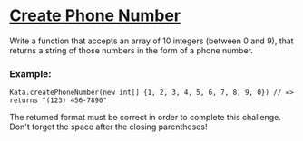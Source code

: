 # [Create Phone Number](https://www.codewars.com/kata/create-phone-number "https://www.codewars.com/kata/525f50e3b73515a6db000b83")

Write a function that accepts an array of 10 integers (between 0 and 9), that returns a string of those numbers in the form of a phone number.

<h3>Example:</h3>

```
Kata.createPhoneNumber(new int[] {1, 2, 3, 4, 5, 6, 7, 8, 9, 0}) // => returns "(123) 456-7890"
```

The returned format must be correct in order to complete this challenge. <br/>
Don't forget the space after the closing parentheses!